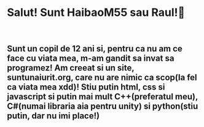 <h1>Salut! Sunt HaibaoM55 sau Raul!👋</h1>
<br>
<h2>Sunt un copil de 12 ani si, pentru ca nu am ce face cu viata mea, m-am gandit sa invat sa programez! Am creeat si un site, suntunaiurit.org, care nu are nimic ca scop(la fel ca viata mea xdd)! Stiu putin html, css si javascript si putin mai mult C++(preferatul meu), C#(numai libraria aia pentru unity) si python(stiu putin, dar nu imi place!)</h2>
